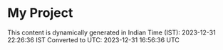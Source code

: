 # My Project

This content is dynamically generated in Indian Time (IST): 2023-12-31 22:26:36 IST
Converted to UTC: 2023-12-31 16:56:36 UTC
